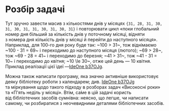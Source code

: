 # Розбір задачі

Тут зручно завести масив з&nbsp;кількостями днів у&nbsp;місяцях ``{31, 28, 31, 30, 31, 30, 31, 31, 30, 31, 30, 31}`` і&nbsp;повторювати цикл «поки глобальний номер дня більший за&nbsp;кількість днів у&nbsp;поточному місяці, відняти з&nbsp;номера дня кількість днів у&nbsp;місяці й&nbsp;перейти до&nbsp;наступного місяця». Наприклад, для&nbsp;100-го дня року буде так:
~100 > 31~, тож віднімаємо ~100 - 31 = 69~ і&nbsp;переходимо до&nbsp;наступного місяця (лютого);
~69 > 28~, тож ~69 - 28 = 41~ і&nbsp;переходимо до&nbsp;березня;
~41 > 31~, тож ~41 - 31 = 10~ і&nbsp;переходимо до&nbsp;квітня;
~10 \le 30~, отже цей день — 10&nbsp;квітня.
Приклад реалізації цієї ідеї —[IdeOne b37OJg](https://ideone.com/b37OJg).

Можна також написати програму, яка значно активніше використовує деяку бібліотеку роботи з&nbsp;календарем; див. [IdeOne b37OJg](https://ideone.com/b37OJg) та&nbsp;міркування щодо такого підходу в&nbsp;розборах задач «Високосні роки» та&nbsp;«П'ять неділь у&nbsp;місяці». Втім, са́ме в&nbsp;цій задачі користь від&nbsp;бібліотечних засобів сумнівна: неясно, що&nbsp;легше, чи&nbsp;написати самому, чи&nbsp;розбиратися з&nbsp;неочевидними деталями бібліотечних засобів.

